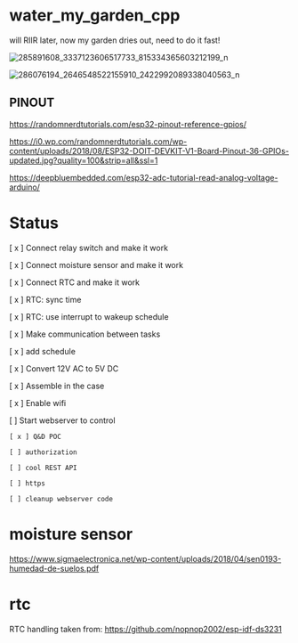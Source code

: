 # water_my_garden_cpp
will RIIR later, now my garden dries out, need to do it fast!

![285891608_3337123606517733_815334365603212199_n](https://user-images.githubusercontent.com/1136779/172473611-b75eebb1-68cb-4e56-8371-bc4b2f8a09ae.jpg)

![286076194_2646548522155910_2422992089338040563_n](https://user-images.githubusercontent.com/1136779/172473625-b6bbc10d-5f78-4fd2-99e0-4b2dbebc4fdc.jpg)

## PINOUT
https://randomnerdtutorials.com/esp32-pinout-reference-gpios/

https://i0.wp.com/randomnerdtutorials.com/wp-content/uploads/2018/08/ESP32-DOIT-DEVKIT-V1-Board-Pinout-36-GPIOs-updated.jpg?quality=100&strip=all&ssl=1

https://deepbluembedded.com/esp32-adc-tutorial-read-analog-voltage-arduino/


# Status
[ x ] Connect relay switch and make it work

[ x ] Connect moisture sensor and make it work

[ x ] Connect RTC and make it work

[ x ] RTC: sync time

[ x ] RTC: use interrupt to wakeup schedule

[ x ] Make communication between tasks

[ x ] add schedule

[ x ] Convert 12V AC to 5V DC

[ x ] Assemble in the case

[ x ] Enable wifi

[ ] Start webserver to control

    [ x ] Q&D POC

    [ ] authorization

    [ ] cool REST API

    [ ] https

    [ ] cleanup webserver code

# moisture sensor
https://www.sigmaelectronica.net/wp-content/uploads/2018/04/sen0193-humedad-de-suelos.pdf

# rtc
RTC handling taken from:
https://github.com/nopnop2002/esp-idf-ds3231


